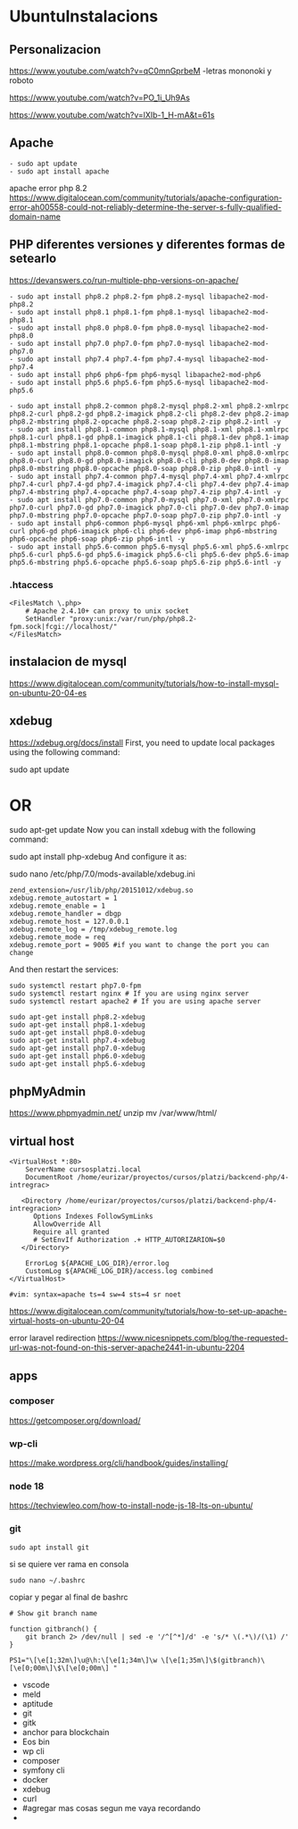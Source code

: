 # UbuntuInstalacions

## Personalizacion
https://www.youtube.com/watch?v=qC0mnGprbeM
-letras mononoki y roboto

https://www.youtube.com/watch?v=PO_1i_Uh9As

https://www.youtube.com/watch?v=lXIb-1_H-mA&t=61s

## Apache
```
- sudo apt update
- sudo apt install apache
```

apache error php 8.2
https://www.digitalocean.com/community/tutorials/apache-configuration-error-ah00558-could-not-reliably-determine-the-server-s-fully-qualified-domain-name


## PHP diferentes versiones y diferentes formas de setearlo
https://devanswers.co/run-multiple-php-versions-on-apache/
```
- sudo apt install php8.2 php8.2-fpm php8.2-mysql libapache2-mod-php8.2
- sudo apt install php8.1 php8.1-fpm php8.1-mysql libapache2-mod-php8.1
- sudo apt install php8.0 php8.0-fpm php8.0-mysql libapache2-mod-php8.0
- sudo apt install php7.0 php7.0-fpm php7.0-mysql libapache2-mod-php7.0
- sudo apt install php7.4 php7.4-fpm php7.4-mysql libapache2-mod-php7.4
- sudo apt install php6 php6-fpm php6-mysql libapache2-mod-php6
- sudo apt install php5.6 php5.6-fpm php5.6-mysql libapache2-mod-php5.6

- sudo apt install php8.2-common php8.2-mysql php8.2-xml php8.2-xmlrpc php8.2-curl php8.2-gd php8.2-imagick php8.2-cli php8.2-dev php8.2-imap php8.2-mbstring php8.2-opcache php8.2-soap php8.2-zip php8.2-intl -y
- sudo apt install php8.1-common php8.1-mysql php8.1-xml php8.1-xmlrpc php8.1-curl php8.1-gd php8.1-imagick php8.1-cli php8.1-dev php8.1-imap php8.1-mbstring php8.1-opcache php8.1-soap php8.1-zip php8.1-intl -y
- sudo apt install php8.0-common php8.0-mysql php8.0-xml php8.0-xmlrpc php8.0-curl php8.0-gd php8.0-imagick php8.0-cli php8.0-dev php8.0-imap php8.0-mbstring php8.0-opcache php8.0-soap php8.0-zip php8.0-intl -y
- sudo apt install php7.4-common php7.4-mysql php7.4-xml php7.4-xmlrpc php7.4-curl php7.4-gd php7.4-imagick php7.4-cli php7.4-dev php7.4-imap php7.4-mbstring php7.4-opcache php7.4-soap php7.4-zip php7.4-intl -y
- sudo apt install php7.0-common php7.0-mysql php7.0-xml php7.0-xmlrpc php7.0-curl php7.0-gd php7.0-imagick php7.0-cli php7.0-dev php7.0-imap php7.0-mbstring php7.0-opcache php7.0-soap php7.0-zip php7.0-intl -y
- sudo apt install php6-common php6-mysql php6-xml php6-xmlrpc php6-curl php6-gd php6-imagick php6-cli php6-dev php6-imap php6-mbstring php6-opcache php6-soap php6-zip php6-intl -y
- sudo apt install php5.6-common php5.6-mysql php5.6-xml php5.6-xmlrpc php5.6-curl php5.6-gd php5.6-imagick php5.6-cli php5.6-dev php5.6-imap php5.6-mbstring php5.6-opcache php5.6-soap php5.6-zip php5.6-intl -y
```
### .htaccess
```
<FilesMatch \.php>
    # Apache 2.4.10+ can proxy to unix socket
    SetHandler "proxy:unix:/var/run/php/php8.2-fpm.sock|fcgi://localhost/"
</FilesMatch>
```
## instalacion de mysql
https://www.digitalocean.com/community/tutorials/how-to-install-mysql-on-ubuntu-20-04-es

## xdebug
https://xdebug.org/docs/install
First, you need to update local packages using the following command:

sudo apt update
# OR
sudo apt-get update
Now you can install xdebug with the following command:

sudo apt install php-xdebug
And configure it as:

sudo nano /etc/php/7.0/mods-available/xdebug.ini

```
zend_extension=/usr/lib/php/20151012/xdebug.so
xdebug.remote_autostart = 1
xdebug.remote_enable = 1
xdebug.remote_handler = dbgp
xdebug.remote_host = 127.0.0.1
xdebug.remote_log = /tmp/xdebug_remote.log
xdebug.remote_mode = req
xdebug.remote_port = 9005 #if you want to change the port you can change 
```
And then restart the services:
```
sudo systemctl restart php7.0-fpm
sudo systemctl restart nginx # If you are using nginx server
sudo systemctl restart apache2 # If you are using apache server
```

```
sudo apt-get install php8.2-xdebug
sudo apt-get install php8.1-xdebug
sudo apt-get install php8.0-xdebug
sudo apt-get install php7.4-xdebug
sudo apt-get install php7.0-xdebug
sudo apt-get install php6.0-xdebug
sudo apt-get install php5.6-xdebug
```
## phpMyAdmin
https://www.phpmyadmin.net/
unzip
mv /var/www/html/

## virtual host
```
<VirtualHost *:80>
    ServerName cursosplatzi.local
    DocumentRoot /home/eurizar/proyectos/cursos/platzi/backcend-php/4-intregrac>

   <Directory /home/eurizar/proyectos/cursos/platzi/backcend-php/4-intregracion>
      Options Indexes FollowSymLinks
      AllowOverride All
      Require all granted
      # SetEnvIf Authorization .+ HTTP_AUTORIZARION=$0
   </Directory>

    ErrorLog ${APACHE_LOG_DIR}/error.log
    CustomLog ${APACHE_LOG_DIR}/access.log combined
</VirtualHost>

#vim: syntax=apache ts=4 sw=4 sts=4 sr noet
```
https://www.digitalocean.com/community/tutorials/how-to-set-up-apache-virtual-hosts-on-ubuntu-20-04


error laravel redirection
https://www.nicesnippets.com/blog/the-requested-url-was-not-found-on-this-server-apache2441-in-ubuntu-2204
## apps

### composer
https://getcomposer.org/download/
### wp-cli
https://make.wordpress.org/cli/handbook/guides/installing/
### node 18
https://techviewleo.com/how-to-install-node-js-18-lts-on-ubuntu/

### git
```
sudo apt install git
```
si se quiere ver rama en consola 
```
sudo nano ~/.bashrc
```
copiar y pegar al final de bashrc
```
# Show git branch name

function gitbranch() {
    git branch 2> /dev/null | sed -e '/^[^*]/d' -e 's/* \(.*\)/(\1) /'
}

PS1="\[\e[1;32m\]\u@\h:\[\e[1;34m\]\w \[\e[1;35m\]\$(gitbranch)\[\e[0;00m\]\$\[\e[0;00m\] "
```

- vscode
- meld
- aptitude
- git
- gitk
- anchor para blockchain
- Eos bin
- wp cli
- composer
- symfony cli
- docker
- xdebug
- curl
- #agregar mas cosas segun me vaya recordando
- 
